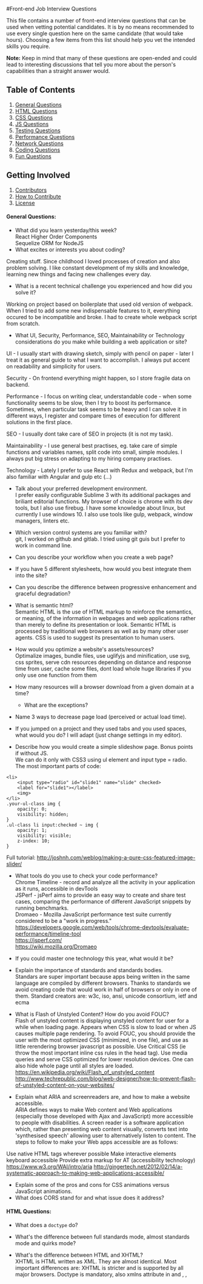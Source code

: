 #Front-end Job Interview Questions

This file contains a number of front-end interview questions that can be used when vetting potential candidates. It is by no means recommended to use every single question here on the same candidate (that would take hours). Choosing a few items from this list should help you vet the intended skills you require.

**Note:** Keep in mind that many of these questions are open-ended and could lead to interesting discussions that tell you more about the person's capabilities than a straight answer would.

## Table of Contents

  1. [General Questions](#general-questions)
  1. [HTML Questions](#html-questions)
  1. [CSS Questions](#css-questions)
  1. [JS Questions](#js-questions)
  1. [Testing Questions](#testing-questions)
  1. [Performance Questions](#performance-questions)
  1. [Network Questions](#network-questions)
  1. [Coding Questions](#coding-questions)
  1. [Fun Questions](#fun-questions)

## Getting Involved

  1. [Contributors](#contributors)
  1. [How to Contribute](https://github.com/h5bp/Front-end-Developer-Interview-Questions/blob/master/CONTRIBUTING.md)
  1. [License](https://github.com/h5bp/Front-end-Developer-Interview-Questions/blob/master/LICENSE.md)

#### General Questions:

* What did you learn yesterday/this week?  
 React Higher Order Components  
 Sequelize ORM for NodeJS  
* What excites or interests you about coding?  

Creating stuff. Since childhood I loved processes of creation and also problem solving. I like constant development of my skills and knowledge, learning new things and facing new challenges every day.  

* What is a recent technical challenge you experienced and how did you solve it?  

Working on project based on boilerplate that used old version of webpack. When I tried to add some new indispensable features to it, everything occured to be incompatible and broke. I had to create whole webpack script from scratch.  

* What UI, Security, Performance, SEO, Maintainability or Technology considerations do you make while building a web application or site?  

UI - I usually start with drawing sketch, simply with pencil on paper - later I treat it as general guide to what I want to accomplish. I always put accent on readability and simplicity for users.  

Security - On frontend everything might happen, so I store fragile data on backend.  

Performance - I focus on writing clear, understandable code - when some functionality seems to be slow, then I try to boost its performance. Sometimes, when particular task seems to be heavy and I can solve it in different ways, I register and compare times of execution for different solutions in the first place.  

SEO - I usually dont take care of SEO in projects (it is not my task).  

Maintainability - I use general best practises, eg. take care of simple functions and variables names, split code into small, simple modules. I always put big stress on adapting to my hiring company practises.  

Technology - Lately I prefer to use React with Redux and webpack, but I'm also familiar with Angular and gulp etc (...)  

* Talk about your preferred development environment.  
I prefer easily configurable Sublime 3 with its additional packages and briliant editorial functions. My browser of choice is chrome with its dev tools, but I also use firebug. I have some knowledge about linux, but currently I use windows 10. I also use tools like gulp, webpack, window managers, linters etc.  

* Which version control systems are you familiar with?  
git, I worked on github and gitlab. I tried using git guis but I prefer to work in command line.  

* Can you describe your workflow when you create a web page?
* If you have 5 different stylesheets, how would you best integrate them into the site?
* Can you describe the difference between progressive enhancement and graceful degradation? 

* What is semantic html?  
Semantic HTML is the use of HTML markup to reinforce the semantics, or meaning, of the information in webpages and web applications rather than merely to define its presentation or look. Semantic HTML is processed by traditional web browsers as well as by many other user agents. CSS is used to suggest its presentation to human users.  

* How would you optimize a website's assets/resources?  
Optimalize images, bundle files, use uglifyjs and minification, use svg, css sprites, serve cdn resources depending on distance and response time from user, cache some files, dont load whole huge libraries if you only use one function from them  

* How many resources will a browser download from a given domain at a time?
  * What are the exceptions?
* Name 3 ways to decrease page load (perceived or actual load time).
* If you jumped on a project and they used tabs and you used spaces, what would you do?
I will adapt (just change settings in my editor).
* Describe how you would create a simple slideshow page. Bonus points if without JS.  
We can do it only with CSS3 using ul element and input type = radio. The most important parts of code:  

```
<li>
    <input type="radio" id="slide1" name="slide" checked>
    <label for="slide1"></label>
    <img>
</li>
.your-ul-class img {
    opacity: 0;
    visibility: hidden;
}
.ul-class li input:checked ~ img {
    opacity: 1;
    visibility: visible;
    z-index: 10;
}
```

Full tutorial: http://joshnh.com/weblog/making-a-pure-css-featured-image-slider/  

* What tools do you use to check your code performance?  
Chrome Timeline - record and analyze all the activity in your application as it runs, accessible in devTools  
JSPerf - jsPerf aims to provide an easy way to create and share test cases, comparing the performance of different JavaScript snippets by running benchmarks.  
 Dromaeo - Mozilla JavaScript performance test suite currently considered to be a "work in progress."  
https://developers.google.com/web/tools/chrome-devtools/evaluate-performance/timeline-tool  
https://jsperf.com/  
https://wiki.mozilla.org/Dromaeo   

* If you could master one technology this year, what would it be?
* Explain the importance of standards and standards bodies.  
Standars are super important because apps being written in the same language are compiled by different browsers. Thanks to standards we avoid creating code that would work in half of browsers or only in one of them. Standard creators are: w3c, iso, ansi, unicode consortium, ietf and ecma  

* What is Flash of Unstyled Content? How do you avoid FOUC?  
Flash of unstyled content is displaying unstyled content for user for a while when loading page. Appears when CSS is slow to load or when JS causes multiple page rendering.
To avoid FOUC, you should provide the user with the most optimized CSS (minimized, in one file), and use as little rerendering browser javascript as possible. Use Critical CSS (ie throw the most important inline css rules in the head tag).
Use media queries and serve CSS optimized for lower resolution devices. One can also hide whole page until all styles are loaded.  
https://en.wikipedia.org/wiki/Flash_of_unstyled_content  
http://www.techrepublic.com/blog/web-designer/how-to-prevent-flash-of-unstyled-content-on-your-websites/  

* Explain what ARIA and screenreaders are, and how to make a website accessible.  
ARIA defines ways to make Web content and Web applications (especially those developed with Ajax and JavaScript) more accessible to people with disabilities.
A screen reader is a software application which, rather than presenting web content visually, converts text into 'synthesised speech' allowing user to alternatively listen to content.
The steps to follow to make your Web apps accessible are as follows:

Use native HTML tags wherever possible
Make interactive elements keyboard accessible
Provide extra markup for AT (accessibility technology) 
https://www.w3.org/WAI/intro/aria
http://gingertech.net/2012/02/14/a-systematic-approach-to-making-web-applications-accessible/

* Explain some of the pros and cons for CSS animations versus JavaScript animations.
* What does CORS stand for and what issue does it address?

#### HTML Questions:

* What does a `doctype` do?
* What's the difference between full standards mode, almost standards mode and quirks mode?
* What's the difference between HTML and XHTML?  
XHTML is HTML written as XML. They are almost identical. Most important differences are: XHTML is stricter and is supported by all major browsers. Doctype is mandatory, also xmlns attribute in <html> and <html>, <head>, <title>, and <body> are mandatory. XHTML elements must be properly nested, always be closed, always in lowercase, always have one root element.  
https://www.w3schools.com/html/html_xhtml.asp  

* Are there any problems with serving pages as `application/xhtml+xml`?
* How do you serve a page with content in multiple languages?
* What kind of things must you be wary of when design or developing for multilingual sites?
* What are `data-` attributes good for?
* Consider HTML5 as an open web platform. What are the building blocks of HTML5?
* Describe the difference between a `cookie`, `sessionStorage` and `localStorage`.
* Describe the difference between `<script>`, `<script async>` and `<script defer>`.
* Why is it generally a good idea to position CSS `<link>`s between `<head></head>` and JS `<script>`s just before `</body>`? Do you know any exceptions?
* What is progressive rendering?
* Have you used different HTML templating languages before?

#### CSS Questions:

* What is the difference between classes and IDs in CSS?
  IDs are unique, each element can have only one ID and ID's may be used by browser to scroll the page to show that element. Classes are not unique, each element can have multiple classes. Classes have not special meaning for browsers. Element can have both id and classes.
* What's the difference between "resetting" and "normalizing" CSS? Which would you choose, and why?
  Resetting remove all CSS styles set by browsers. Normalizing set the same element's styles for every browser and fix some common bugs. I would use normalizing, because I'm sure that every element will look the same in every browser.

  http://stackoverflow.com/questions/6887336/what-is-the-difference-between-normalize-css-and-reset-css
* Describe Floats and how they work.
  Floats can be used to text wrapping around images/elements or to create entire web layouts. Floated elements remain a part of the flow of the web page, unlike elements with fixed position, which are removed from flow of the page and do not participate in adjusting content e.g. to the varying width of the window.

  https://css-tricks.com/all-about-floats/
* Describe z-index and how stacking context is formed.
  The z-index property controls the vertical stacking order of elements that overlap. Without any z-index value, elements stack in the order that they appear in the DOM (the lowest one down at the same hierarchy level appears on top). Nesting is important too, if an element B sits on top of element A, a child element of element A can never be higher than element B.

  https://css-tricks.com/almanac/properties/z/z-index/
* Describe BFC(Block Formatting Context) and how it works.
  A block formatting context is a part of a visual CSS rendering of a Web page. It is the region in which the layout of block boxes occurs and in which floats interact with each other. In a BFC, each box’s left outer edge touches the left edge of the containing block (for right-to-left formatting, right edges touch). The rules for positioning and clearing of floats in apply only to things within the same block formatting context. BFC is also causing margin collapsing.

  https://developer.mozilla.org/en-US/docs/Web/Guide/CSS/Block_formatting_context
* What are the various clearing techniques and which is appropriate for what context?
  - Empty Div Method:
    <div style="clear:both;"></div>
    I do not use this method, because you have additional, unnecessary div with hardcored style. You can use this method when you create a layout (often in footer)
  - Overflow Method: setting auto or hidden overflow property on parent will expand it to contain the floats.
    If you add overflow: hidden to the containing element, it will automatically adjust its height and take the floated children into account.
  - The Easy Clearing Method: uses the parent's :after to add the clear: both property
    .clearfix:after {
      content: ".";
      visibility: hidden;
      display: block;
      height: 0;
      clear: both;
    }
    I often use this, but it generates content to the page that has nothing to do there in the first place.

  https://css-tricks.com/all-about-floats/
* Explain CSS sprites, and how you would implement them on a page or site.
* What are your favourite image replacement techniques and which do you use when?
  CSS image replacement is a technique of replacing a text element (usually a header tag) with an image. You may want to use a <h1> tag and text for this for the accessibility and SEO benefits.
  I use image replacements (depending on the needs), when I want to make my page more accessible for devices like readers etc. Usually I use display none span in header.

  #1: Display none span in header
  <h1 id="logo">
    <span>CSS-Tricks</span>
  </h1>

  h1#logo {
    width: 250px;
    height: 25px;
    background-image: url(logo.gif);
  }
  h1#logo span {
    display: none;
  }

  #2: Text-indent out of sight
  <h1 id="logo">
    CSS-Tricks
  </h1>

  h1#logo {
    width: 300px;
    height: 75px;
    background: url(test.png);
    text-indent: -9999px;
  }

  #3: Invisible Text
  <h3 class="leon">
    <span>CSS-Tricks</span>
  </h3>

  h3.leon {
    width: 300px;
    height: 75px;
    background: url(test.png);
  }
  h3.leon span {
    display: block;
    width: 0;
    height: 0;
    overflow: hidden;
  }

  https://css-tricks.com/css-image-replacement/
* How would you approach fixing browser-specific styling issues?
  - use separate stylesheets that loads when that specific browser is being used.
  - use cross-browsers CSS prefixes (-moz-, -webkit-, etc)
  - resetting or normalizing CSS
* How do you serve your pages for feature-constrained browsers?
  - separate stylesheets that loads when that specific browser is being used
  - create a completely separate layout
  - polyfills (A polyfill is code that detects if a certain "expected" API is missing and manually implements it.)

  * What techniques/processes do you use?
      Graceful Degradation

  https://www.sitepoint.com/progressive-enhancement-graceful-degradation-basics/
* What are the different ways to visually hide content (and make it available only for screen readers)?
  - visibility: hidden
  - width: 0; height: 0;
  - text-indent: -1000px
  - absolute position off the screen
* Have you ever used a grid system, and if so, what do you prefer?
* Have you used or implemented media queries or mobile specific layouts/CSS?
  Yes, I used media queries after I created a project using Bootstrap grid to learn how Bootstrap and responsive pages works. I used mobile-first method to have a fully-responsive, readable page on any device without unnecessary content.
  Media queries allow you to target CSS rules based on - for instance - screen size, device-orientation or display-density. It allows you to display your page in different way on different devices.

  http://cssmediaqueries.com/
* Are you familiar with styling SVG?
* How do you optimize your webpages for print?
  - create a stylesheet for print
  - avoid unnecessary HTML tables
  - know which portions of the page do not have any print value (give him class .no-print with display:none)
  - use page breaks in places where page should break (.page-break { page-break-before: always; display: none; })
  - size page for print (width in inches or centimeters(both recommended))
  
  https://davidwalsh.name/optimizing-structure-print-css
* What are some of the "gotchas" for writing efficient CSS?
  - avoid key selectors that match large numbers of elements (tag and universal selectors)
  - prefer class and ID selectors over tag selectors
  - avoid redundant selectors
  - try group and reuse common properties

  https://css-tricks.com/efficiently-rendering-css/
* What are the advantages/disadvantages of using CSS preprocessors?
  * Describe what you like and dislike about the CSS preprocessors you have used.
* How would you implement a web design comp that uses non-standard fonts?
* Explain how a browser determines what elements match a CSS selector.
* Describe pseudo-elements and discuss what they are used for.
  Pseudo-elements starts with '::' and are used to style specified parts of and element.
    Syntax: 'selector::pseudo-element {}'
    We distinguish the following pseudo-elements:
     - ::after - add additional layer/content after the element
     - ::before - add additional layer/content before element
     - ::first-letter - selects the first letter
     - ::first-line - selects the first line
     - ::selection - selects the portion of and element that is selected by user
* Explain your understanding of the box model and how you would tell the browser in CSS to render your layout in different box models.
  For display purpose, every element in the page is considered a box. The box model refers to the specification of the box attributes such as the width, padding, border and margin.
  You can change the box model by setting the box-sizing property. Some values are: content-box (default), padding-box, and border-box)
  Content-box: width & height includes content but not padding/border/margin
  Padding-box: include up to padding
  Border-box: include up to border, but not margin
* What does ```* { box-sizing: border-box; }``` do? What are its advantages?
  It’s the IE6 Quirks mode: if you set a width, and add paddings and borders, the total width won’t change. It’s the inner width that will adapt.

  Advantage: You can play with the paddings and border values without worrying about expanding your box. Very convenient for column layouts. And you can mix percentage and pixel values, so you do not have to rely on a child element for the padding.
* List as many values for the display property that you can remember.
  display: value; - displays an element as...
  - inline - an inline element, default value
  - block -  a block element
  - inline-block - an inline-level block container
  - flex - an block-level flex container
  - inline-flex - an inline-level flex container
  - inline-table - an inline-level table
  - run-in - either block or inline, depending on context
  Let the element behave like...
  - list-item - <li>
  - table - <table>
  - table-caption - <caption>
  - table-column-group - <colgroup>
  - table-header-group - <thead>
  - table-footer-group - <tfoot>
  - table-row-group - <tbody>
  - table-cell - <td>
  - table-column - <col>
  - table-row - <tr>
  - none - the element will not be displayed
  - initial - sets this property to its default value
  - inherit - inherits this property from its parent

  https://www.w3schools.com/cssref/pr_class_display.asp
* What's the difference between inline and inline-block?
  Elements with display:inline-block are like display:inline elements, but they can have a width and a height. That means that you can use an inline-block element as a block while flowing it within text or other elements.

  Difference of supported styles:
    inline: only margin-left, margin-right, padding-left, padding-right
    inline-block: margin, padding, height, width
* What's the difference between a relative, fixed, absolute and statically positioned element?
* The 'C' in CSS stands for Cascading.  How is priority determined in assigning styles (a few examples)?  How can you use this system to your advantage?
* What existing CSS frameworks have you used locally, or in production? How would you change/improve them?
* Have you played around with the new CSS Flexbox or Grid specs?
* How is responsive design different from adaptive design?
* Have you ever worked with retina graphics? If so, when and what techniques did you use?
* Is there any reason you'd want to use `translate()` instead of *absolute positioning*, or vice-versa? And why?

#### JS Questions:

* Explain event delegation
* Explain how `this` works in JavaScript
* Explain how prototypal inheritance works
* What do you think of AMD vs CommonJS?
    Both specifications describe the format and manner in which modules and their dependencies should be defined.
    The main difference between AMD (Asynchronous Module Definition) and CommonJS is the asynchronous loading of modules in AMD.

    AMD:
     - Used in browsers, asynchronous loading of modules
     - define('module', [dependencies], function module() { return contents });
    CommonJS:
     - On backend - Formerly used in NodeJS, nowadays less popular.
     - exports / module.exports | require

     https://auth0.com/blog/javascript-module-systems-showdown/

* Explain why the following doesn't work as an IIFE: `function foo(){ }();`.
  * What needs to be changed to properly make it an IIFE?
* What's the difference between a variable that is: `null`, `undefined` or undeclared?
  - Undeclared is a variable that was not created with var / let / const and was created on a global window / global object.
  - Undefined is a variable that has been declared but has no value assigned to it.
  - Null is a type that has only one null value assigned, the variable has been declared, and the Null object assigned to it.
  - Undefined is a type, null is an object
  * How would you go about checking for any of these states?
    - typeof undefined === 'undefined'
    - typeof null === 'object'
  https://developer.mozilla.org/en-US/docs/Web/JavaScript/Reference/Operators/typeof

* What is a closure, and how/why would you use one?
    Closure - allows you to access the internal scope of the function, even after it has been completed.
    This is achieved by returning the function after calling the master function.
    This allows you to simulate public and private variables.
    * Favorite pattern used to create them?
    - Module pattern
    http://blog.nebula.us/13-javascript-closures-czyli-zrozumiec-i-wykorzystac-domkniecia

* What's a typical use case for anonymous functions?
* How do you organize your code? (module pattern, classical inheritance?)
  Eg. Module pattern, IIFE, Atomic design.

* What's the difference between host objects and native objects?
    Host objects are objects provided by the host environment. They may be different between environments, examples:
    - window, document, location
    Native objects are the ones described and fully defined in the ECMAScript specification, examples:
    - Date, Math, parseInt.
    http://stackoverflow.com/questions/7614317/what-is-the-difference-between-native-objects-and-host-objects
    
* Difference between: `function Person(){}`, `var person = Person()`, and `var person = new Person()`?
* How you can achieve inheritance in JavaScript (new + Object.create)

- With a constructor

A "constructor" in JavaScript is "just" a function that happens to be called with the new operator.
In constructor functions, the newly created object inherits from the constructor's prototype.
In the new Function() form the declared properties/functions do not form the prototype.

- With Object.create

ECMAScript 5 introduced a new method: Object.create(). Calling this method creates a new object. The prototype of this object is the first argument of the function
Object.create builds an object that inherits directly from the one passed as its first argument. Object.create doesn't execute the constructor function.

- With the class keyword

ECMAScript 2015 introduced a new set of keywords implementing classes. Although these constructs look like those familiar to developers of class-based languages, they are not the same. JavaScript remains prototype-based. Classes are just a syntactic sugar for creating object using constructor. 

Difference new vs Object.create![Difference new vs Object.create](http://stackoverflow.com/questions/4166616/understanding-the-difference-between-object-create-and-new-somefunction)

* What's the difference between `.call` and `.apply`?
* Explain `Function.prototype.bind`.
* When would you use `document.write()`?
  Document.write() is always available, it is a good choice for third party vendors to use it to add their scripts.
  Many generated ads use `document.write ()` although it is not welcome.

* What's the difference between feature detection, feature inference, and using the UA string?
* Explain Ajax in as much detail as possible.
  AJAX (Asynchronous JavaScript and XML).
  Web application development technology in which the user interacts with the server in two ways:
    Synchronous - pausing, the operation of the whole page.
    Asynchronous - requires callback function, without freezing the application state.
      There is no assurance that the response to the requests will return to us in the order in which requests are sent.
      It is possible to make asynchronous requests using 3 techniques:
      1. Using the XMLHttpRequest / ActiveObcjectX object (older versions of IE) - the most common way
      2. Floating frames
      3. Cookies

      AJAX is not limited to XML, It also support JSON or pure text.

* What are the advantages and disadvantages of using Ajax?
  Advantages:
    - Continuous and invisible for user updating of data
    - No need to refresh the entire page

  Disadvantages:
    - Does not work when JavaScript is disabled in browser
    - The page is not refreshed, so you can not undo or repeat steps with the browser buttons
    - Delays when the server is heavily loaded
    - Data is loaded dynamically and therefore is not part of the web page. Web search engines do not index dynamically loaded content.

* Explain how JSONP works (and how it's not really Ajax).
* Have you ever used JavaScript templating?
  * If so, what libraries have you used?
* Explain "hoisting".
* Describe event bubbling.
* What's the difference between an "attribute" and a "property"?
    Attribute is a value in HTML itself, which is always a string
    JS DOM objects have properties. These properties are kind of
    like instance variables for the particular element.
    As such, a property can be different types (boolean, string, etc.).

    http://lucybain.com/blog/2014/attribute-vs-property/

* What does second parameter in Object.create do?

It specify property descriptors to be added to the newly-created object, with the corresponding property names. These properties correspond to the second argument of Object.defineProperties().

Object.create![Object.create](https://developer.mozilla.org/pl/docs/Web/JavaScript/Reference/Global_Objects/Object/create)


* Why is extending built-in JavaScript objects not a good idea?
* Difference between document load event and document DOMContentLoaded event?
    The DOMContentLoaded event is fired when the document has been completely loaded and parsed the DOM tree,
    the load event will do it when all the images and sub-frames have finished loading.
    http://stackoverflow.com/questions/2414750/difference-between-domcontentloaded-and-load-events
    
* What is the difference between `==` and `===`?
    `==` Compares values by making coerces if the types of variables are not the same
    `===` Compares the values and types of variables without making coercion
    
* Explain the same-origin policy with regards to JavaScript.
    This is a fundamental security mechanism of the browser.
    This mechanism prevents js scripts from accessing the DOM trees of different origins.
    The same origin occurs when the port protocol and the host
    of the pages that trigger the scripts are compatible.
    
* Make this work:
```javascript
duplicate([1,2,3,4,5]); // [1,2,3,4,5,1,2,3,4,5]
```
  ```javascript
  function duplicate(arr) {
    return arr.concat(arr);
  }
  ```
  Reference: [Array.prototype.concat](https://developer.mozilla.org/en-US/docs/Web/JavaScript/Reference/Global_Objects/Array/concat)
* Why is it called a Ternary expression, what does the word "Ternary" indicate?
  The word "Ternary" indicates that a Ternary expression takes three operands.
  It's the only JavaScript operator that takes three operands.
  Reference: [Conditional (ternary) Operator](https://developer.mozilla.org/en-US/docs/Web/JavaScript/Reference/Operators/Conditional_Operator)

* What is `"use strict";`? what are the advantages and disadvantages to using it?
* Create a for loop that iterates up to `100` while outputting **"fizz"** at multiples of `3`, **"buzz"** at multiples of `5` and **"fizzbuzz"** at multiples of `3` and `5`
* Why is it, in general, a good idea to leave the global scope of a website as-is and never touch it?

* What is a callback?

Callback is a function that is passed to the other function as an argument. Function that gets callback as argument can invoke it in its body. This execution may be immediate as in a synchronous callback, or it might happen at a later time as in an asynchronous callback.

Callback![Callback](https://en.wikipedia.org/wiki/Callback_(computer_programming))

* Why would you use something like the `load` event? Does this event have disadvantages? Do you know any alternatives, and why would you use those?
* Explain what a single page app is and how to make one SEO-friendly.
* What is the extent of your experience with Promises and/or their polyfills?

* Whats a Promise ?

The Promise object is used for asynchronous computations. A Promise represents a value which may be available now, or in the future, or never.
A Promise is in one of these states:

- pending: initial state, not fulfilled or rejected.
- fulfilled: meaning that the operation completed successfully.
- rejected: meaning that the operation failed.

A pending promise can either be fulfilled with a value, or rejected with a reason (error). When either of these options happen, the associated handlers queued up by a promise's then method are called.

Promise![Promise](https://developer.mozilla.org/pl/docs/Web/JavaScript/Reference/Global_Objects/Promise)

* What are the pros and cons of using Promises instead of callbacks?
* Variables scope in JS?

In JavaScript, til version ES6, there were only two versions of variables scope - global scope, and local - function scope.
In ES6 there is one more - block scope for variables defined with let and const (scope in {}).

var![var](https://developer.mozilla.org/en-US/docs/Web/JavaScript/Reference/Statements/var)
let![let](https://developer.mozilla.org/pl/docs/Web/JavaScript/Reference/Statements/let)
const![const](https://developer.mozilla.org/en-US/docs/Web/JavaScript/Reference/Statements/const)
Other scopes![other scopes](http://stackoverflow.com/a/500459)

* What are some of the advantages/disadvantages of writing JavaScript code in a language that compiles to JavaScript?
* What tools and techniques do you use debugging JavaScript code?
* Types in Javascript

JS types can be split in two categories - primitives and objects

Primitives are:
- String
- Number
- Boolean
- null
- undefined
- Symbol (from ES6)

Not primitive type is Object type ie:
- Array
- Date
- Function
- Map, WeakMap
- Set, WeakSet

Primitive types are passed by value, objects are passed by reference.

Javascript Types![Javascript Data Types](https://developer.mozilla.org/pl/docs/Web/JavaScript/Data_structures)

* What language constructions do you use for iterating over object properties and array items?
* Explain the difference between mutable and immutable objects.
  * What is an example of an immutable object in JavaScript?
  * What are the pros and cons of immutability?
  * How can you achieve immutability in your own code?
* Explain the difference between synchronous and asynchronous functions.
* Are functions hoisted in js?

There are two ways of declaring a function in JS: function definition and function expression.
Function definitions are hoisted, function expressions arent.

* What is event loop?
  * What is the difference between call stack and task queue?
* Explain the differences on the usage of `foo` between `function foo() {}` and `var foo = function() {}`
* Whats the difference between function and an object?

Function is a specific type of object in JavaScript, that has all the properties of normal object. Only difference is that function can be called / invoked. It's possible, because functions has internal [[Call]] method.
Function prototype is Object, and it's prototype is Function();

* What is event life cycle (event flow) ?

Event life cycle (event flow) describes flow of an event through DOM tree. With every user interaction (or builtin event) browser creates event object and sends it (propagets it) through DOM tree. There are three phases of event life cycle:

 - capturing faze - in this faze event is sent from top of the DOM to the element, that action was taken on.
 - on the object faze - happens when event reach element which user made an action
 - bubbling faze - in this faze event is sent from the element that action was taken on, to the top element of the DOM tree.

Event flow![Event Life Cycle](http://www.quirksmode.org/js/events_order.html)

#### Testing Questions:

* What are some advantages/disadvantages to testing your code?

  Testing your code (unit testing) assures that the code is working as it should, allows you to refactor it and check whether nothing has been broken.

  Tests also require refactorization and need to be maintained, which may be considered as a disadvantage.

* What tools would you use to test your code's functionality?

  * Jasmine - TDD framework
  * Karma - tests runner
  * Selenium driver - End-to-End testing

* What is the difference between a unit test and a functional/integration test?

  Unit tests check whether the individual pieces of code (functions) work as expected on their own. Functional/integration tests check whether bigger parts of application, or even the application as a whole, work and interact with each other properly.

* What is the purpose of a code style linting tool?

  Avoids introducing simple bugs at the stage of writing the code. It assures that code formatting is more consistent between members of the team.

#### Performance Questions:

* What tools would you use to find a performance bug in your code?

  Chrome Dev-Tools Profiler - it allows to check function execution time and pin-point the ones that use the most CPU.

  [more info](https://developers.google.com/web/tools/chrome-devtools/rendering-tools/js-execution)

* What are some ways you may improve your website's scrolling performance?

  * Graphics size should be adjusted to the size of their containers, they should be optimized so as not to take to much bandwidth.
  * Avoid using large amounts of box-shadows and other styles that require more work to draw by the browser.
  * Avoid JavaScript methods/properties that cause reflow/repaint the page, such as elements offsets, container sizes etc.
  * Use debouncing with scrolling events.

* Explain the difference between layout, painting and compositing.

  * layout - in this phase the browser checks how much space each of the page elements need.
  * painting - filling in pixels, drawing elements: text, graphics etc.
  * compositing - showing of elements on the page in the correct order - rendering of the page.

  [source](https://developers.google.com/web/fundamentals/performance/rendering/?hl=en)

#### Network Questions:

* Traditionally, why has it been better to serve site assets from multiple domains?

  Doing so increases page loading speed:
  * Parallelization - it allows to send multiple request at once to many servers, which decreases the loading time of assets overall.
  * Reduced header overhead - usually servers send clients some cookies, which are then attached to every client request in the same domain as the site. Serving static content from different domains than the server allows the client to skip sending the headers.

  [source](https://travishorn.com/why-it-is-better-to-serve-site-assets-from-multiple-domains-972a2bf69d71)

* Do your best to describe the process from the time you type in a website's URL to it finishing loading on your screen.

  1. Get the servers IP address based on the URL from the DNS.
  2. Send an HTTP request to the server.
  3. Parse the response and render the page.

  [more details](http://stackoverflow.com/a/2092602)

* What are the differences between Long-Polling, Websockets and Server-Sent Events?

  * Long-polling - The client sends a request, and when the server has a new information to report it sends it to the client. This process is one-off.
  * WebSockets - The client connects to the server and the connection is maintained. The client can then exchange information with the server.
  * Server-Sent Events - The client connects to the server by sending a request, this connection is maintained. The server can then send new information to the client as it becomes available. In comparison to WebSockets, the connection is unidirectional.

  [more info](http://stackoverflow.com/a/12855533)

* Explain the following request and response headers:
  * Diff. between Expires, Date, Age and If-Modified-Since
  * Do Not Track
  * Cache-Control
  * Transfer-Encoding
  * ETag
  * X-Frame-Options

  * Date - the date when the message was sent.
  * Expires - the date after which the message is considered stale.
  * Age - the number of seconds the object has been in the proxy cache.
  * If-Modified-Since - allows the server to return 304 code when the message wasn't change since the date inside this header.
  * DNT (Do Not Track) - asks the server not to track the user.
  * Cache-Control - controls the options related to caching, eg. for how long should the response be cached.
  * Transfer-Encoding - form of encoding used on the message, eg.: chunked, compress, deflate, gzip, identity.
  * ETag - may be used for versioning of the resource.
  * X-Frame-Options - controls the clickjacking protection.

  [source](https://en.wikipedia.org/wiki/List_of_HTTP_header_fields)

* What are HTTP methods? List all HTTP methods that you know, and explain them.

  HTTP methods indicate an action the client wants to be performed on the specified resource.

  * GET - retrieves a resource without changing it.
  * HEAD - same as GET, but doesn't retrieve the actual body. May be useful when only the headers are needed.
  * POST - adds a new resource.
  * PUT - updates the resource.
  * DELETE - deletes the resource.
  * TRACE - echoes data sent in the request back to the client.
  * OPTIONS - returns the methods that the server supports for the specified URL.
  * CONNECT - converts the connection to a TCP/IP tunnel.
  * PATCH - applies partial modifications to the resource.

  [source](https://en.wikipedia.org/wiki/Hypertext_Transfer_Protocol#Request_methods)

#### Coding Questions:

*Question: What is the value of `foo`?*
```javascript
var foo = 10 + '20';
```

  `1020` (string)

*Question: How would you make this work?*
```javascript
add(2, 5); // 7
add(2)(5); // 7
```

*Question: What value is returned from the following statement?*
```javascript
"i'm a lasagna hog".split("").reverse().join("");
```

*Question: What is the value of `window.foo`?*
```javascript
( window.foo || ( window.foo = "bar" ) );
```

*Question: What is the outcome of the two alerts below?*
```javascript
var foo = "Hello";
(function() {
  var bar = " World";
  alert(foo + bar);
})();
alert(foo + bar);
```

*Question: What is the value of `foo.length`?*
```javascript
var foo = [];
foo.push(1);
foo.push(2);
```

  `2`

*Question: What is the value of `foo.x`?*
```javascript
var foo = {n: 1};
var bar = foo;
foo.x = foo = {n: 2};
```

*Question: What does the following code print?*
```javascript
console.log('one');
setTimeout(function() {
  console.log('two');
}, 0);
console.log('three');
```

#### Fun Questions:

* What's a cool project that you've recently worked on?
* What are some things you like about the developer tools you use?
* Who inspires you in the front-end community?
* Do you have any pet projects? What kind?
* What's your favorite feature of Internet Explorer?
* How do you like your coffee?


#### Contributors:

This document started in 2009 as a collaboration of [@paul_irish](https://twitter.com/paul_irish) [@bentruyman](https://twitter.com/bentruyman) [@cowboy](https://twitter.com/cowboy) [@ajpiano](https://twitter.com/ajpiano)  [@SlexAxton](https://twitter.com/slexaxton) [@boazsender](https://twitter.com/boazsender) [@miketaylr](https://twitter.com/miketaylr) [@vladikoff](https://twitter.com/vladikoff) [@gf3](https://twitter.com/gf3) [@jon_neal](https://twitter.com/jon_neal) [@sambreed](https://twitter.com/sambreed) and [@iansym](https://twitter.com/iansym).

It has since received contributions from over [100 developers](https://github.com/h5bp/Front-end-Developer-Interview-Questions/graphs/contributors).
